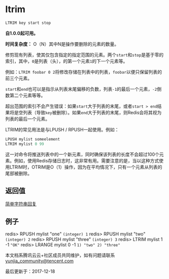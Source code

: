 # ltrim

```javascript
LTRIM key start stop
```

**自1.0.0起可用。**

**时间复杂度：** O（N）其中N是操作要删除的元素的数量。

修剪现有列表，使其仅包含指定的指定范围的元素。两个`start`和`stop`是基于零的索引，其中，`0`是列表（头），的第一个元素`1`的下一个元素等。

例如：`LTRIM foobar 0 2`将修改存储在列表中的列表，`foobar`以便只保留列表的前三个元素。

`start`和`end`也可以是指示从列表末尾偏移的负数，列表`-1`的最后一个元素，`-2`倒数第二个元素等等。

超出范围的索引不会产生错误：如果`start`大于列表的末尾，或者`start > end`结果将是空列表（导致`key`被删除）。如果`end`大于列表的末尾，则Redis会将其视为列表的最后一个元素。

LTRIM的常见用法是与LPUSH / RPUSH一起使用。例如：

```javascript
LPUSH mylist someelement
LTRIM mylist 0 99
```

这一对命令将推送列表中的一个新元素，同时确保该列表的长度不会超过100个元素。例如，使用Redis存储日志时，这非常有用。需要注意的是，当以这种方式使用LTRIM时，OTRIM是O（1）操作，因为在平均情况下，只有一个元素从列表的尾部被删除。

## 返回值

[简单字符串回复](https://redis.io/topics/protocol#simple-string-reply)

## 例子

redis> RPUSH mylist "one" `(integer) 1` redis> RPUSH mylist "two" `(integer) 2` redis> RPUSH mylist "three" `(integer) 3` redis> LTRIM mylist 1 -1 `"OK"` redis> LRANGE mylist 0 -1 `1) "two" 2) "three"`

本文档系腾讯云云+社区成员共同维护，如有问题请联系 yunjia_community@tencent.com

最后更新于：2017-12-18